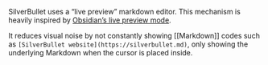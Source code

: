 SilverBullet uses a “live preview” markdown editor. This mechanism is heavily inspired by [Obsidian’s live preview mode](https://help.obsidian.md/Live+preview+update).

It reduces visual noise by not constantly showing [[Markdown]] codes such as `[SilverBullet website](https://silverbullet.md)`, only showing the underlying Markdown when the cursor is placed inside.
